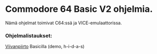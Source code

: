 # Commodore 64 Basic V2 ohjelmia.

Nämä ohjelmat toimivat C64:ssä ja VICE-emulaattorissa.

### Ohjelmalistaukset:

[Viivanpiirto](Viivanpiirto.md) Basicilla (demo, h-i-d-a-s)
